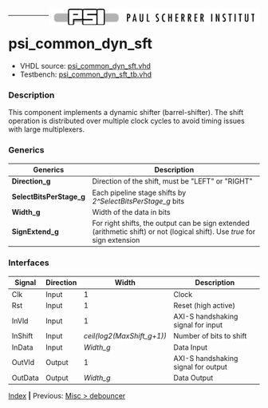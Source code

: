<img align="right" src="../psi_logo.png">

***
# psi_common_dyn_sft

- VHDL source: [psi_common_dyn_sft.vhd](../../hdl/psi_common_dyn_sft.vhd)
- Testbench:  [psi_common_dyn_sft_tb.vhd](../../testbench/psi_common_dyn_sft_tb/psi_common_dyn_sft_tb.vhd)

### Description
This component implements a dynamic shifter (barrel-shifter). The shift operation is distributed over multiple clock cycles to avoid timing issues with large multiplexers.

### Generics


Generics        | Description
----------------|-------------------------------------------------
**Direction\_g**|Direction of the shift, must be "LEFT" or "RIGHT"
**SelectBitsPerStage\_g**|Each pipeline stage shifts by _2^SelectBitsPerStage_g_  bits
**Width\_g** 		|Width of the data in bits
**SignExtend\_g** |For right shifts, the output can be sign extended (arithmetic shift) or not (logical shift). Use _true_ for sign extension

### Interfaces

Signal  |Direction  |Width   |Description
--------|-----------|--------|---------------------------------
Clk  |Input      |1       |Clock
Rst  |Input      |1       |Reset (high active)
InVld  |Input      |1  |AXI-S handshaking signal for input
InShift  |Input     |_ceil(log2(MaxShift_g+1))_  |Number of bits to shift
InData |Input |_Width_g_ |Data Input
OutVld |Output |1 |AXI-S handshaking signal for output
OutData |Output |_Width\_g_ |Data Output

[Index](../psi_common_index.md) **|** Previous: [Misc > debouncer](../ch11_misc/ch11_10_trigger_digital.md)